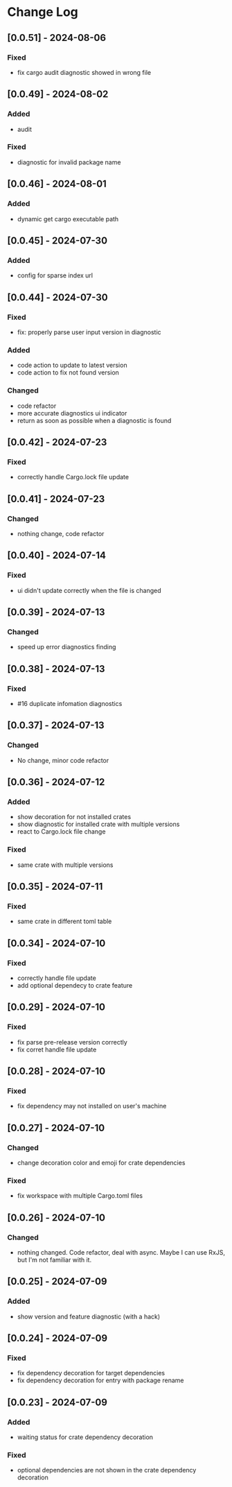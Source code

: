 # Change Log

## [0.0.51] - 2024-08-06

### Fixed

- fix cargo audit diagnostic showed in wrong file

## [0.0.49] - 2024-08-02

### Added

- audit

### Fixed

- diagnostic for invalid package name

## [0.0.46] - 2024-08-01

### Added

- dynamic get cargo executable path

## [0.0.45] - 2024-07-30

### Added

- config for sparse index url

## [0.0.44] - 2024-07-30

### Fixed

- fix: properly parse user input version in diagnostic

### Added

- code action to update to latest version
- code action to fix not found version

### Changed

- code refactor
- more accurate diagnostics ui indicator
- return as soon as possible when a diagnostic is found

## [0.0.42] - 2024-07-23

### Fixed

- correctly handle Cargo.lock file update

## [0.0.41] - 2024-07-23

### Changed

- nothing change, code refactor

## [0.0.40] - 2024-07-14

### Fixed

- ui didn't update correctly when the file is changed

## [0.0.39] - 2024-07-13

### Changed

- speed up error diagnostics finding

## [0.0.38] - 2024-07-13

### Fixed

- #16 duplicate infomation diagnostics

## [0.0.37] - 2024-07-13

### Changed

- No change, minor code refactor

## [0.0.36] - 2024-07-12

### Added

- show decoration for not installed crates
- show diagnostic for installed crate with multiple versions
- react to Cargo.lock file change

### Fixed

- same crate with multiple versions

## [0.0.35] - 2024-07-11

### Fixed

- same crate in different toml table

## [0.0.34] - 2024-07-10

### Fixed

- correctly handle file update
- add optional dependecy to crate feature

## [0.0.29] - 2024-07-10

### Fixed

- fix parse pre-release version correctly
- fix corret handle file update

## [0.0.28] - 2024-07-10

### Fixed

- fix dependency may not installed on user's machine

## [0.0.27] - 2024-07-10

### Changed

- change decoration color and emoji for crate dependencies

### Fixed

- fix workspace with multiple Cargo.toml files

## [0.0.26] - 2024-07-10

### Changed

- nothing changed. Code refactor, deal with async. Maybe I can use RxJS, but I'm not familiar with it.

## [0.0.25] - 2024-07-09

### Added

- show version and feature diagnostic (with a hack)

## [0.0.24] - 2024-07-09

### Fixed

- fix dependency decoration for target dependencies
- fix dependency decoration for entry with package rename

## [0.0.23] - 2024-07-09

### Added

- waiting status for crate dependency decoration

### Fixed

- optional dependencies are not shown in the crate dependency decoration

